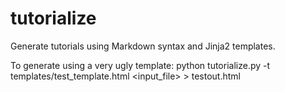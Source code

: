 tutorialize
===========

Generate tutorials using Markdown syntax and Jinja2 templates.

To generate using a very ugly template:
python tutorialize.py -t templates/test_template.html <input_file> > testout.html
